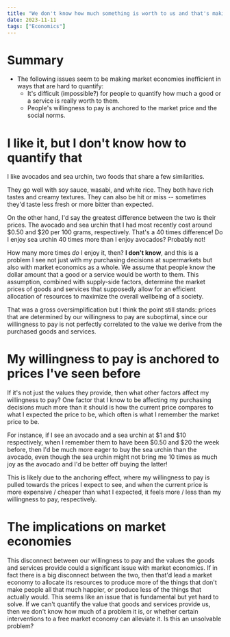 ```yaml
---
title: "We don't know how much something is worth to us and that's making market economies inefficient"
date: 2023-11-11
tags: ["Economics"]
---
```

# Summary
- The following issues seem to be making market economies inefficient in ways that are hard to quantify:
    - It's difficult (impossible?) for people to quantify how much a good or a service is really worth to them.
    - People's willingness to pay is anchored to the market price and the social norms.

# I like it, but I don't know how to quantify that
I like avocados and sea urchin, two foods that share a few similarities.

They go well with soy sauce, wasabi, and white rice. They both have rich tastes and creamy textures. They can also be hit or miss -- sometimes they'd taste less fresh or more bitter than expected.

On the other hand, I'd say the greatest difference between the two is their prices. The avocado and sea urchin that I had most recently cost around $0.50 and $20 per 100 grams, respectively. That's a 40 times difference! Do I enjoy sea urchin 40 times more than I enjoy avocados? Probably not!

How many more times *do* I enjoy it, then? **I don't know**, and this is a problem I see not just with my purchasing decisions at supermarkets but also with market economics as a whole. We assume that people know the dollar amount that a good or a service would be worth to them. This assumption, combined with supply-side factors, determine the market prices of goods and services that supposedly allow for an efficient allocation of resources to maximize the overall wellbeing of a society.

That was a gross oversimplification but I think the point still stands: prices that are determined by our willingness to pay are suboptimal, since our willingness to pay is not perfectly correlated to the value we derive from the purchased goods and services.

# My willingness to pay is anchored to prices I've seen before
If it's not just the values they provide, then what other factors affect my willingness to pay? One factor that I know to be affecting my purchasing decisions much more than it should is how the current price compares to what I expected the price to be, which often is what I remember the market price to be.

For instance, if I see an avocado and a sea urchin at $1 and $10 respectively, when I remember them to have been $0.50 and $20 the week before, then I'd be much more eager to buy the sea urchin than the avocado, even though the sea urchin might not bring me 10 times as much joy as the avocado and I'd be better off buying the latter!

This is likely due to the anchoring effect, where my willingness to pay is pulled towards the prices I expect to see, and when the current price is more expensive / cheaper than what I expected, it feels more / less than my willingness to pay, respectively.

# The implications on market economies
This disconnect between our willingness to pay and the values the goods and services provide could a significant issue with market economics. If in fact there is a big disconnect between the two, then that'd lead a market economy to allocate its resources to produce more of the things that don't make people all that much happier, or produce less of the things that actually would. This seems like an issue that is fundamental but yet hard to solve. If we can't quantify the value that goods and services provide us, then we don't know how much of a problem it is, or whether certain interventions to a free market economy can alleviate it. Is this an unsolvable problem?
